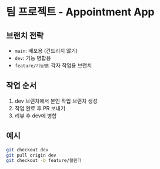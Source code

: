 # 팀 프로젝트 - Appointment App

## 브랜치 전략
- `main`: 배포용 (건드리지 않기)
- `dev`: 기능 병합용
- `feature/기능명`: 각자 작업용 브랜치

## 작업 순서
1. dev 브랜치에서 본인 작업 브랜치 생성
2. 작업 완료 후 PR 보내기
3. 리뷰 후 dev에 병합

## 예시
```bash
git checkout dev
git pull origin dev
git checkout -b feature/캘린더
